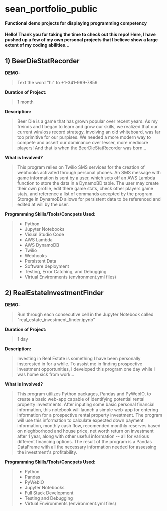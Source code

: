 # sean_portfolio_public

#### Functional demo projects for displaying programming competency

#### Hello! Thank you for taking the time to check out this repo! Here, I have pushed up a few of my own personal projects that I believe show a large extent of my coding abilities... 

## 1) BeerDieStatRecorder

**DEMO:**
> Text the word "hi" to +1-341-999-7859

**Duration of Project:**
>1 month

**Description:**

>Beer Die is a game that has grown popular over recent years. As my freinds and I began to learn and grow our skills, we realized that our current win/loss record strategy, involving an old whiteboard, was far too primitive for our purpises. We needed a more modern way to compete and assert our dominance over lesser, more mediocre players! And that is when the BeerDieStatRecorder was born...

**What is Involved?**

>This program relies on Twilio SMS services for the creation of webhooks activated through personal phones. An SMS message with game information is sent by a user, which sets off an AWS Lambda function to store the data in a DynamoBD table. The user may create their own profile, edit there game stats, check other players game stats, and reference a list of commands accepted by the program. Storage in DynamoBD allows for persistent data to be referenced and edited at will by the user.

**Programming Skills/Tools/Concpets Used:**

>- Python
>- Jupyter Notebooks 
>- Visual Studio Code
>- AWS Lambda
>- AWS DynamoDB
>- Twilio
>- Webhooks
>- Persistent Data
>- Software deployment
>- Testing, Error Catching, and Debugging
>- Virtual Environments (environment.yml files)

## 2) RealEstateInvestmentFinder

**DEMO:**
> Run through each consecutive cell in the Jupyter Notebook called "real_estate_investment_finder.ipynb"

**Duration of Project:**
>1 day

**Description:**

>Investing in Real Estate is something I have been personally insterested in for a while. To assist me in finding prospective investment opportunities, I developed this program one day while I was home sick from work...

**What is Involved?**

>This program utilizes Python packages, Pandas and PyWebIO, to create a basic web-app capable of identifying potential rental property investments. After inputing some basic personal financial information, this notebook will launch a simple web-app for entering information for a prospective rental property investment. The program will use this information to calculate expected down payment information, monthly cash flow, recomended monthly reserves based on nieghborhood and house price, net worth return on investment after 1 year, along with other useful information -- all for various different financing options. The result of the program is a Pandas DataFrame with all the necessary information needed for assessing the investment's profitability. 

**Programming Skills/Tools/Concpets Used:**

>- Python
>-   Pandas
>-   PyWebIO
>- Jupyter Notebooks
>- Full Stack Development
>- Testing and Debugging
>- Virtual Environments (environment.yml files)

